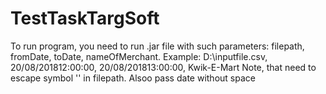 # TestTaskTargSoft

To run program, you need to run .jar file with such parameters: filepath, fromDate, toDate, nameOfMerchant.
Example: D:\\inputfile.csv, 20/08/201812:00:00, 20/08/201813:00:00, Kwik-E-Mart
Note, that need to escape symbol '\' in filepath. Alsoo pass date without space
